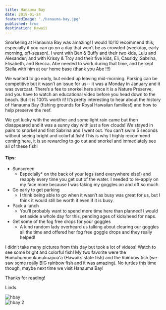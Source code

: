 ```yaml
---
title: Hanauma Bay
date: 2019-01-24
featuredImage: './hanauma-bay.jpg'
published: true
destination: Hawaii
---
```


Snorkeling at Hanauma Bay was amazing! I would 10/10 recommend this, especially if you can go on a day that won’t be as crowded (weekday, early morning, off-season). I went with Ben & Buffy and their two kids, Lulu and Alexander; and with Krissy & Troy and their five kids, Eli, Cassidy, Sabrina, Elisabeth, and Brecca. Abe needed to work during that time, and he kept Stella with him at our home base (thank you Abe !!!)

We wanted to go early, but ended up leaving mid-morning. Parking can be competitive but it wasn’t an issue for us-- it was a Monday in January and it was overcast. There’s a fee to snorkel here since it is a Nature Preserve, and you have to watch an educational video before you head down to the beach. But it is 100% worth it! It’s pretty interesting to hear about the history of Hanauma Bay (fishing grounds for Royal Hawaiian families!) and how to help preserve the reef.

We got lucky with the weather and some light rain came but then disappeared and it was a sunny day with just a few clouds! We stayed in pairs to snorkel and first Sabrina and I went out. You can’t swim 5 seconds without seeing bright and colorful fish! This is why I highly recommend coming here, it is so rewarding to go out and snorkel and immediately see all of these fish! 

#### Tips:
* Sunscreen 
    - Especially* on the back of your legs (and everywhere else!) and reapply every time you get out of the water. I needed to re-apply on my face more because I was taking my goggles on and off so much. 
* Go early to get parking 
    - I think being able to go when it wasn’t as busy was great for us, but I think it would still be worth it even if it is busy.
* Pack a lunch
    - You’ll probably want to spend more time here than planned! I would set aside a whole day for this, pending ages of kids/need for naps.
* Get some of the fog free drops for your goggles
    - A kind random lady overheard us talking about clearing our goggles all the time and offered her fog free goggle drops and they really helped!

        
I didn’t take many pictures from this day but took a lot of videos! Watch to see some bright and colorful fish! My two favorite were the
Humuhumunukunukuapua'a (Hawaii’s state fish) and the Rainbow fish (we saw some really BIG rainbow fish and it was amazing). No turtles this time though, maybe next time we visit Hanauma Bay! 

Thanks for reading!

Linds

![hbay](/GOPR0241.jpg)
<br />
![hbay 2](/IMG_2680.jpg)